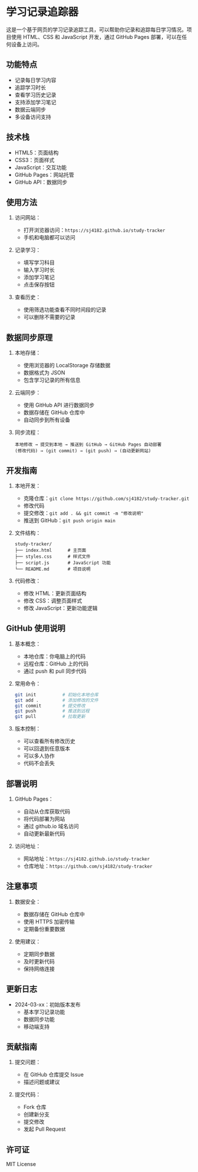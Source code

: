 # 学习记录追踪器

这是一个基于网页的学习记录追踪工具，可以帮助你记录和追踪每日学习情况。项目使用 HTML、CSS 和 JavaScript 开发，通过 GitHub Pages 部署，可以在任何设备上访问。

## 功能特点

- 记录每日学习内容
- 追踪学习时长
- 查看学习历史记录
- 支持添加学习笔记
- 数据云端同步
- 多设备访问支持

## 技术栈

- HTML5：页面结构
- CSS3：页面样式
- JavaScript：交互功能
- GitHub Pages：网站托管
- GitHub API：数据同步

## 使用方法

1. 访问网站：
   - 打开浏览器访问：`https://sj4182.github.io/study-tracker`
   - 手机和电脑都可以访问

2. 记录学习：
   - 填写学习科目
   - 输入学习时长
   - 添加学习笔记
   - 点击保存按钮

3. 查看历史：
   - 使用筛选功能查看不同时间段的记录
   - 可以删除不需要的记录

## 数据同步原理

1. 本地存储：
   - 使用浏览器的 LocalStorage 存储数据
   - 数据格式为 JSON
   - 包含学习记录的所有信息

2. 云端同步：
   - 使用 GitHub API 进行数据同步
   - 数据存储在 GitHub 仓库中
   - 自动同步到所有设备

3. 同步流程：
   ```
   本地修改 → 提交到本地 → 推送到 GitHub → GitHub Pages 自动部署
   (修改代码) → (git commit) → (git push) → (自动更新网站)
   ```

## 开发指南

1. 本地开发：
   - 克隆仓库：`git clone https://github.com/sj4182/study-tracker.git`
   - 修改代码
   - 提交修改：`git add . && git commit -m "修改说明"`
   - 推送到 GitHub：`git push origin main`

2. 文件结构：
   ```
   study-tracker/
   ├── index.html      # 主页面
   ├── styles.css      # 样式文件
   ├── script.js       # JavaScript 功能
   └── README.md       # 项目说明
   ```

3. 代码修改：
   - 修改 HTML：更新页面结构
   - 修改 CSS：调整页面样式
   - 修改 JavaScript：更新功能逻辑

## GitHub 使用说明

1. 基本概念：
   - 本地仓库：你电脑上的代码
   - 远程仓库：GitHub 上的代码
   - 通过 push 和 pull 同步代码

2. 常用命令：
   ```bash
   git init          # 初始化本地仓库
   git add .         # 添加修改的文件
   git commit        # 提交修改
   git push          # 推送到远程
   git pull          # 拉取更新
   ```

3. 版本控制：
   - 可以查看所有修改历史
   - 可以回退到任意版本
   - 可以多人协作
   - 代码不会丢失

## 部署说明

1. GitHub Pages：
   - 自动从仓库获取代码
   - 将代码部署为网站
   - 通过 github.io 域名访问
   - 自动更新最新代码

2. 访问地址：
   - 网站地址：`https://sj4182.github.io/study-tracker`
   - 仓库地址：`https://github.com/sj4182/study-tracker`

## 注意事项

1. 数据安全：
   - 数据存储在 GitHub 仓库中
   - 使用 HTTPS 加密传输
   - 定期备份重要数据

2. 使用建议：
   - 定期同步数据
   - 及时更新代码
   - 保持网络连接

## 更新日志

- 2024-03-xx：初始版本发布
  - 基本学习记录功能
  - 数据同步功能
  - 移动端支持

## 贡献指南

1. 提交问题：
   - 在 GitHub 仓库提交 Issue
   - 描述问题或建议

2. 提交代码：
   - Fork 仓库
   - 创建新分支
   - 提交修改
   - 发起 Pull Request

## 许可证

MIT License
